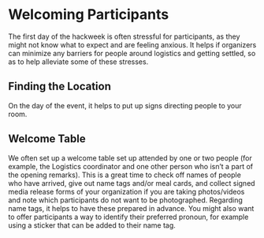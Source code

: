 # Welcoming Participants

The first day of the hackweek is often stressful for participants, as they might not know what to expect and are feeling anxious. It helps if organizers can minimize any barriers for people around logistics and getting settled, so as to help alleviate some of these stresses.

## Finding the Location

On the day of the event, it helps to put up signs directing people to your room.

## Welcome Table

We often set up a welcome table set up attended by one or two people (for example, the Logistics coordinator and one other person who isn’t a part of the opening remarks). This is a great time to check off names of people who have arrived, give out name tags and/or meal cards, and collect signed media release forms of your organization if you are taking photos/videos and note which participants do not want to be photographed. Regarding name tags, it helps to have these prepared in advance. You might also want to offer participants a way to identify their preferred pronoun, for example using a sticker that can be added to their name tag.
